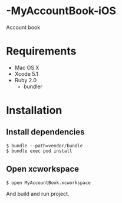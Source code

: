 -MyAccountBook-iOS
==================

Account book

# Requirements

- Mac OS X
- Xcode 5.1
- Ruby 2.0
  - bundler

# Installation

## Install dependencies
````
$ bundle --path=vendor/bundle
$ bundle exec pod install
````

## Open xcworkspace
````
$ open MyAccountBook.xcworkspace
````
And build and run project.
